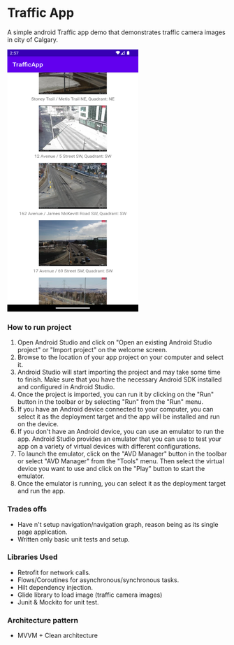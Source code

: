 # Traffic App

A simple android Traffic app demo that demonstrates traffic camera images in city of Calgary.

<img src="https://github.com/manojvemuru941/TrafficApp/blob/main/raw/traffic.png" width="300" height="600">

### How to run project

1. Open Android Studio and click on "Open an existing Android Studio project" or "Import project" on the welcome screen.
2. Browse to the location of your app project on your computer and select it.
3. Android Studio will start importing the project and may take some time to finish. Make sure that you have the necessary Android SDK installed and configured in Android Studio.
4. Once the project is imported, you can run it by clicking on the "Run" button in the toolbar or by selecting "Run" from the "Run" menu.
5. If you have an Android device connected to your computer, you can select it as the deployment target and the app will be installed and run on the device.
6. If you don't have an Android device, you can use an emulator to run the app. Android Studio provides an emulator that you can use to test your app on a variety of virtual devices with different configurations.
7. To launch the emulator, click on the "AVD Manager" button in the toolbar or select "AVD Manager" from the "Tools" menu. Then select the virtual device you want to use and click on the "Play" button to start the emulator.
8. Once the emulator is running, you can select it as the deployment target and run the app.



### Trades offs
* Have n't setup navigation/navigation graph, reason being as its single page application.
* Written only basic unit tests and setup.


### Libraries Used

* Retrofit for network calls.
* Flows/Coroutines for asynchronous/synchronous tasks.
* Hilt dependency injection.
* Glide library to load image (traffic camera images)
* Junit & Mockito for unit test.


###  Architecture pattern

* MVVM + Clean architecture

